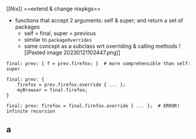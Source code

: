 [[Nix]]
==extend & change nixpkgs==
- functions that accept 2 arguments:  self & super; and return a set of packages
	- self = final, super = previous
	- similar to `packageOverrides`
	- same concept as a subclass wrt overriding & calling methods
![[Pasted image 20230121102447.png]]

```
final: prev: { f = prev.firefox; }  # more comprehensible than self: super

final: prev: {
	firefox = prev.firefox.override { ... };
	myBrowser = final.firefox;
}

final: prev: firefox = final.firefox.override { ... };  # ERROR! infinite recursion
```

## a


